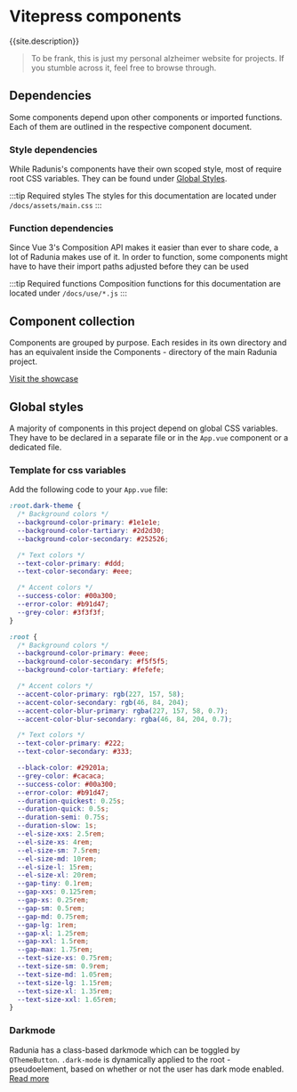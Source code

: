 <script setup>
import { useData } from 'vitepress'
const { site } = useData()
</script>

# Vitepress components

{{site.description}}

> To be frank, this is just my personal alzheimer website for projects. If you stumble across it, feel free to browse through.

## Dependencies

Some components depend upon other components or imported functions. Each of them are outlined in the respective component document.

### Style dependencies

While Radunis's components have their own scoped style, most of require root CSS variables. They can be found under [Global Styles](#global-styles).

:::tip Required styles
The styles for this documentation are located under `/docs/assets/main.css`
:::

### Function dependencies

Since Vue 3's Composition API makes it easier than ever to share code, a lot of Radunia makes use of it. In order to function, some components might have to have their import paths adjusted before they can be used

:::tip Required functions
Composition functions for this documentation are located under `/docs/use/*.js`
:::

## Component collection

Components are grouped by purpose. Each resides in its own directory and has an equivalent inside the Components - directory of the main Radunia project.

[Visit the showcase](./showcase/index.md)

## Global styles

A majority of components in this project depend on global CSS variables. They have to be declared in a separate file or in the `App.vue` component or a dedicated file.

### Template for css variables

Add the following code to your `App.vue` file:

```css
:root.dark-theme {
  /* Background colors */
  --background-color-primary: #1e1e1e;
  --background-color-tartiary: #2d2d30;
  --background-color-secondary: #252526;

  /* Text colors */
  --text-color-primary: #ddd;
  --text-color-secondary: #eee;

  /* Accent colors */
  --success-color: #00a300;
  --error-color: #b91d47;
  --grey-color: #3f3f3f;
}

:root {
  /* Background colors */
  --background-color-primary: #eee;
  --background-color-secondary: #f5f5f5;
  --background-color-tartiary: #fefefe;

  /* Accent colors */
  --accent-color-primary: rgb(227, 157, 58);
  --accent-color-secondary: rgb(46, 84, 204);
  --accent-color-blur-primary: rgba(227, 157, 58, 0.7);
  --accent-color-blur-secondary: rgba(46, 84, 204, 0.7);

  /* Text colors */
  --text-color-primary: #222;
  --text-color-secondary: #333;

  --black-color: #29201a;
  --grey-color: #cacaca;
  --success-color: #00a300;
  --error-color: #b91d47;
  --duration-quickest: 0.25s;
  --duration-quick: 0.5s;
  --duration-semi: 0.75s;
  --duration-slow: 1s;
  --el-size-xxs: 2.5rem;
  --el-size-xs: 4rem;
  --el-size-sm: 7.5rem;
  --el-size-md: 10rem;
  --el-size-l: 15rem;
  --el-size-xl: 20rem;
  --gap-tiny: 0.1rem;
  --gap-xxs: 0.125rem;
  --gap-xs: 0.25rem;
  --gap-sm: 0.5rem;
  --gap-md: 0.75rem;
  --gap-lg: 1rem;
  --gap-xl: 1.25rem;
  --gap-xxl: 1.5rem;
  --gap-max: 1.75rem;
  --text-size-xs: 0.75rem;
  --text-size-sm: 0.9rem;
  --text-size-md: 1.05rem;
  --text-size-lg: 1.15rem;
  --text-size-xl: 1.35rem;
  --text-size-xxl: 1.65rem;
}
```

### Darkmode

Radunia has a class-based darkmode which can be toggled by `QThemeButton`. `.dark-mode` is dynamically applied to the root - pseudoelement, based on whether or not the user has dark mode enabled. [Read more](./showcase/UI/themebutton.md)